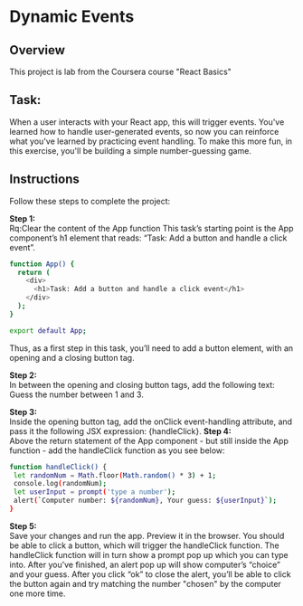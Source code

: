 # Dynamic Events

## Overview

This project is lab from the Coursera course "React Basics"

## Task:
When a user interacts with your React app, this will trigger events. You've learned how to handle user-generated events, so now you can reinforce what you've learned by practicing event handling. To make this more fun, in this exercise, you'll be building a simple number-guessing game.

## Instructions
Follow these steps to complete the project:

**Step 1:**  
Rq:Clear the content of the App function
 This task’s starting point is the App component’s h1 element that reads: “Task: Add a button and handle a click event”.

```bash
function App() {
  return (
    <div>
      <h1>Task: Add a button and handle a click event</h1>
    </div>
  );
}

export default App;
```
Thus, as a first step in this task, you’ll need to add a button element, with an opening and a closing button tag. 



**Step 2:**  
 In between the opening and closing button tags, add the following text: Guess the number between 1 and 3. 


**Step 3:**  
  Inside the opening button tag, add the onClick event-handling attribute, and pass it the following JSX expression: {handleClick}. 
**Step 4:**  
  Above the return statement of the App component - but still inside the App function - add the handleClick function as you see below: 
   ```bash
   function handleClick() { 
    let randomNum = Math.floor(Math.random() * 3) + 1;
    console.log(randomNum);
    let userInput = prompt('type a number'); 
    alert(`Computer number: ${randomNum}, Your guess: ${userInput}`);
  }
   ```
**Step 5:**  
  Save your changes and run the app. Preview it in the browser. You should be able to click a button, which will trigger the handleClick function. The handleClick function will in turn show a prompt pop up which you can type into. After you’ve finished, an alert pop up will show computer’s “choice” and your guess. After you click “ok” to close the alert, you’ll be able to click the button again and try matching the number "chosen" by the computer one more time.   
  
